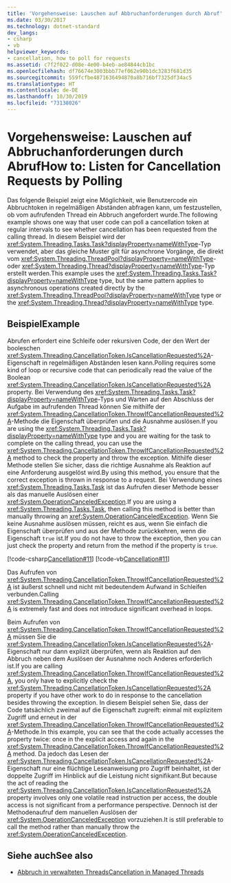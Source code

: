 ```yaml
---
title: 'Vorgehensweise: Lauschen auf Abbruchanforderungen durch Abruf'
ms.date: 03/30/2017
ms.technology: dotnet-standard
dev_langs:
- csharp
- vb
helpviewer_keywords:
- cancellation, how to poll for requests
ms.assetid: c7f2f022-d08e-4e00-b4eb-ae84844cb1bc
ms.openlocfilehash: df76674e3003bbb77ef062e90b1dc3283f681d35
ms.sourcegitcommit: 559fcfbe4871636494870a8b716bf7325df34ac5
ms.translationtype: HT
ms.contentlocale: de-DE
ms.lasthandoff: 10/30/2019
ms.locfileid: "73138026"
---
```

# <a name="how-to-listen-for-cancellation-requests-by-polling"></a><span data-ttu-id="303dc-102">Vorgehensweise: Lauschen auf Abbruchanforderungen durch Abruf</span><span class="sxs-lookup"><span data-stu-id="303dc-102">How to: Listen for Cancellation Requests by Polling</span></span>
<span data-ttu-id="303dc-103">Das folgende Beispiel zeigt eine Möglichkeit, wie Benutzercode ein Abbruchtoken in regelmäßigen Abständen abfragen kann, um festzustellen, ob vom aufrufenden Thread ein Abbruch angefordert wurde.</span><span class="sxs-lookup"><span data-stu-id="303dc-103">The following example shows one way that user code can poll a cancellation token at regular intervals to see whether cancellation has been requested from the calling thread.</span></span> <span data-ttu-id="303dc-104">In diesem Beispiel wird der <xref:System.Threading.Tasks.Task?displayProperty=nameWithType>-Typ verwendet, aber das gleiche Muster gilt für asynchrone Vorgänge, die direkt vom <xref:System.Threading.ThreadPool?displayProperty=nameWithType>- oder <xref:System.Threading.Thread?displayProperty=nameWithType>-Typ erstellt werden.</span><span class="sxs-lookup"><span data-stu-id="303dc-104">This example uses the <xref:System.Threading.Tasks.Task?displayProperty=nameWithType> type, but the same pattern applies to asynchronous operations created directly by the <xref:System.Threading.ThreadPool?displayProperty=nameWithType> type or the <xref:System.Threading.Thread?displayProperty=nameWithType> type.</span></span>  
  
## <a name="example"></a><span data-ttu-id="303dc-105">Beispiel</span><span class="sxs-lookup"><span data-stu-id="303dc-105">Example</span></span>  
 <span data-ttu-id="303dc-106">Abrufen erfordert eine Schleife oder rekursiven Code, der den Wert der booleschen <xref:System.Threading.CancellationToken.IsCancellationRequested%2A>-Eigenschaft in regelmäßigen Abständen lesen kann.</span><span class="sxs-lookup"><span data-stu-id="303dc-106">Polling requires some kind of loop or recursive code that can periodically read the value of the Boolean <xref:System.Threading.CancellationToken.IsCancellationRequested%2A> property.</span></span> <span data-ttu-id="303dc-107">Bei Verwendung des <xref:System.Threading.Tasks.Task?displayProperty=nameWithType>-Typs und Warten auf den Abschluss der Aufgabe im aufrufenden Thread können Sie mithilfe der <xref:System.Threading.CancellationToken.ThrowIfCancellationRequested%2A>-Methode die Eigenschaft überprüfen und die Ausnahme auslösen.</span><span class="sxs-lookup"><span data-stu-id="303dc-107">If you are using the <xref:System.Threading.Tasks.Task?displayProperty=nameWithType> type and you are waiting for the task to complete on the calling thread, you can use the <xref:System.Threading.CancellationToken.ThrowIfCancellationRequested%2A> method to check the property and throw the exception.</span></span> <span data-ttu-id="303dc-108">Mithilfe dieser Methode stellen Sie sicher, dass die richtige Ausnahme als Reaktion auf eine Anforderung ausgelöst wird.</span><span class="sxs-lookup"><span data-stu-id="303dc-108">By using this method, you ensure that the correct exception is thrown in response to a request.</span></span> <span data-ttu-id="303dc-109">Bei Verwendung eines <xref:System.Threading.Tasks.Task> ist das Aufrufen dieser Methode besser als das manuelle Auslösen einer <xref:System.OperationCanceledException>.</span><span class="sxs-lookup"><span data-stu-id="303dc-109">If you are using a <xref:System.Threading.Tasks.Task>, then calling this method is better than manually throwing an <xref:System.OperationCanceledException>.</span></span> <span data-ttu-id="303dc-110">Wenn Sie keine Ausnahme auslösen müssen, reicht es aus, wenn Sie einfach die Eigenschaft überprüfen und aus der Methode zurückkehren, wenn die Eigenschaft `true` ist.</span><span class="sxs-lookup"><span data-stu-id="303dc-110">If you do not have to throw the exception, then you can just check the property and return from the method if the property is `true`.</span></span>  
  
 [!code-csharp[Cancellation#11](../../../samples/snippets/csharp/VS_Snippets_Misc/cancellation/cs/cancellationex11.cs#11)]
 [!code-vb[Cancellation#11](../../../samples/snippets/visualbasic/VS_Snippets_Misc/cancellation/vb/cancellationex11.vb#11)]  
  
 <span data-ttu-id="303dc-111">Das Aufrufen von <xref:System.Threading.CancellationToken.ThrowIfCancellationRequested%2A> ist äußerst schnell und nicht mit bedeutendem Aufwand in Schleifen verbunden.</span><span class="sxs-lookup"><span data-stu-id="303dc-111">Calling <xref:System.Threading.CancellationToken.ThrowIfCancellationRequested%2A> is extremely fast and does not introduce significant overhead in loops.</span></span>  
  
 <span data-ttu-id="303dc-112">Beim Aufrufen von <xref:System.Threading.CancellationToken.ThrowIfCancellationRequested%2A> müssen Sie die <xref:System.Threading.CancellationToken.IsCancellationRequested%2A>-Eigenschaft nur dann explizit überprüfen, wenn als Reaktion auf den Abbruch neben dem Auslösen der Ausnahme noch Anderes erforderlich ist.</span><span class="sxs-lookup"><span data-stu-id="303dc-112">If you are calling <xref:System.Threading.CancellationToken.ThrowIfCancellationRequested%2A>, you only have to explicitly check the <xref:System.Threading.CancellationToken.IsCancellationRequested%2A> property if you have other work to do in response to the cancellation besides throwing the exception.</span></span> <span data-ttu-id="303dc-113">In diesem Beispiel sehen Sie, dass der Code tatsächlich zweimal auf die Eigenschaft zugreift: einmal mit explizitem Zugriff und erneut in der <xref:System.Threading.CancellationToken.ThrowIfCancellationRequested%2A>-Methode.</span><span class="sxs-lookup"><span data-stu-id="303dc-113">In this example, you can see that the code actually accesses the property twice: once in the explicit access and again in the <xref:System.Threading.CancellationToken.ThrowIfCancellationRequested%2A> method.</span></span> <span data-ttu-id="303dc-114">Da jedoch das Lesen der <xref:System.Threading.CancellationToken.IsCancellationRequested%2A>-Eigenschaft nur eine flüchtige Leseanweisung pro Zugriff beinhaltet, ist der doppelte Zugriff im Hinblick auf die Leistung nicht signifikant.</span><span class="sxs-lookup"><span data-stu-id="303dc-114">But because the act of reading the <xref:System.Threading.CancellationToken.IsCancellationRequested%2A> property involves only one volatile read instruction per access, the double access is not significant from a performance perspective.</span></span> <span data-ttu-id="303dc-115">Dennoch ist der Methodenaufruf dem manuellen Auslösen der <xref:System.OperationCanceledException> vorzuziehen.</span><span class="sxs-lookup"><span data-stu-id="303dc-115">It is still preferable to call the method rather than manually throw the <xref:System.OperationCanceledException>.</span></span>  
  
## <a name="see-also"></a><span data-ttu-id="303dc-116">Siehe auch</span><span class="sxs-lookup"><span data-stu-id="303dc-116">See also</span></span>

- [<span data-ttu-id="303dc-117">Abbruch in verwalteten Threads</span><span class="sxs-lookup"><span data-stu-id="303dc-117">Cancellation in Managed Threads</span></span>](../../../docs/standard/threading/cancellation-in-managed-threads.md)
